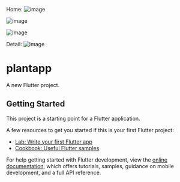 Home:
![image](https://github.com/user-attachments/assets/2d34b083-3304-43cc-ac6f-133c89e415d4)

![image](https://github.com/user-attachments/assets/4d9bf20b-b5da-4d10-a897-afb9026b6b87)

![image](https://github.com/user-attachments/assets/e44ae534-ec0a-40cd-ab7f-a1ac90529c29)

Detail:
![image](https://github.com/user-attachments/assets/29f0e65b-9b27-487a-99c0-1fae775aa0c8)



# plantapp

A new Flutter project.

## Getting Started

This project is a starting point for a Flutter application.

A few resources to get you started if this is your first Flutter project:

- [Lab: Write your first Flutter app](https://docs.flutter.dev/get-started/codelab)
- [Cookbook: Useful Flutter samples](https://docs.flutter.dev/cookbook)

For help getting started with Flutter development, view the
[online documentation](https://docs.flutter.dev/), which offers tutorials,
samples, guidance on mobile development, and a full API reference.
